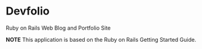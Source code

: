 # Devfolio
Ruby on Rails Web Blog and Portfolio Site

**NOTE** This application is based on the Ruby on Rails Getting Started Guide.